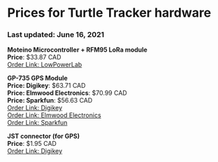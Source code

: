 # Prices for Turtle Tracker hardware
### Last updated: June 16, 2021

**Moteino Microcontroller + RFM95 LoRa module**\
**Price**: $33.87 CAD\
[Order Link: LowPowerLab](https://lowpowerlab.com/shop/product/145)

**GP-735 GPS Module** \
**Price: Digikey**: $63.71 CAD\
**Price: Elmwood Electronics**: $70.99 CAD\
**Price: Sparkfun**: $56.63 CAD\
[Order Link: Digikey](https://www.digikey.ca/en/products/detail/sparkfun-electronics/GPS-13670/6578384?s=N4IgjCBcoLQBxVAYygMwIYBsDOBTANCAPZQDa4ArAGwIC6AvvYQExkgDiACgMoxgDMVAOwAGEAyA)\
[Order Link: Elmwood Electronics](https://elmwoodelectronics.ca/products/13670)\
[Order Link: Sparkfun](https://www.sparkfun.com/products/13670)

**JST connector (for GPS)**\
**Price**: $1.95 CAD\
[Order Link: Digikey](https://www.digikey.ca/en/products/detail/sparkfun-electronics/PRT-10361/6605206)